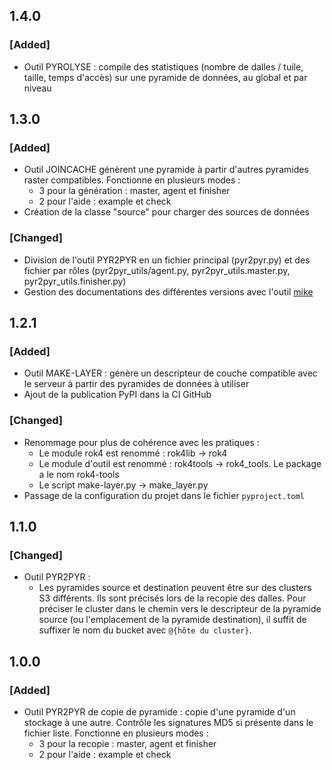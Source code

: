 
## 1.4.0

### [Added]

* Outil PYROLYSE : compile des statistiques (nombre de dalles / tuile, taille, temps d'accès) sur une pyramide de données, au global et par niveau

## 1.3.0

### [Added]

* Outil JOINCACHE génèrent une pyramide à partir d'autres pyramides raster compatibles. Fonctionne en plusieurs modes :
    * 3 pour la génération : master, agent et finisher
    * 2 pour l'aide : example et check
* Création de la classe "source" pour charger des sources de données

### [Changed]

* Division de l'outil PYR2PYR en un fichier principal (pyr2pyr.py) et des fichier par rôles (pyr2pyr_utils/agent.py, pyr2pyr_utils.master.py, pyr2pyr_utils.finisher.py)
* Gestion des documentations des différentes versions avec l'outil [mike](https://github.com/jimporter/mike)

## 1.2.1

### [Added]

* Outil MAKE-LAYER : génère un descripteur de couche compatible avec le serveur à partir des pyramides de données à utiliser
* Ajout de la publication PyPI dans la CI GitHub

### [Changed]

* Renommage pour plus de cohérence avec les pratiques :
    * Le module rok4 est renommé : rok4lib -> rok4
    * Le module d'outil est renommé : rok4tools -> rok4_tools. Le package a le nom rok4-tools
    * Le script make-layer.py -> make_layer.py
* Passage de la configuration du projet dans le fichier `pyproject.toml`

## 1.1.0

### [Changed]

* Outil PYR2PYR :
    * Les pyramides source et destination peuvent être sur des clusters S3 différents. Ils sont précisés lors de la recopie des dalles. Pour préciser le cluster dans le chemin vers le descripteur de la pyramide source (ou l'emplacement de la pyramide destination), il suffit de suffixer le nom du bucket avec `@{hôte du cluster}`.

## 1.0.0

### [Added]

* Outil PYR2PYR de copie de pyramide : copie d'une pyramide d'un stockage à une autre. Contrôle les signatures MD5 si présente dans le fichier liste. Fonctionne en plusieurs modes :
    * 3 pour la recopie : master, agent et finisher
    * 2 pour l'aide : example et check
